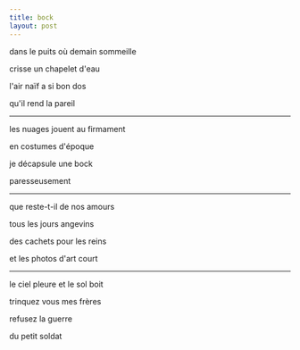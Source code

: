```yaml
---
title: bock
layout: post
---
```


dans le puits où demain sommeille

crisse un chapelet d'eau

l'air naïf a si bon dos

qu'il rend la pareil

---

les nuages jouent au firmament

en costumes d'époque

je décapsule une bock

paresseusement

---

que reste-t-il de nos amours

tous les jours angevins

des cachets pour les reins

et les photos d'art court

---

le ciel pleure et le sol boit

trinquez vous mes frères

refusez la guerre

du petit soldat

